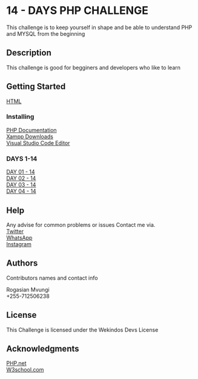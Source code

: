 # 14 - DAYS PHP CHALLENGE

This challenge is to keep yourself in shape and be able to understand PHP and MYSQL from the beginning

## Description

This challenge is good for begginers and developers who like to learn
## Getting Started

<a href="https://www.w3schools.com/html/">HTML</a>

### Installing

  <a href="https://www.php.net/manual/en/install.general.php"> PHP Documentation <a> <br>
  <a href="https://www.apachefriends.org/download.html"> Xampp Downloads</a><br>
  <a href="https://code.visualstudio.com/">Visual Studio Code Editor</a><br>

### DAYS 1-14 
 <a href="[https://www.w3schools.com/html/](https://github.com/wekindos/PHP-CHALLENGE-XXX/tree/main/PHP-DAY-01)">DAY 01 - 14</a><br>
 <a href="[https://www.w3schools.com/html/](https://github.com/wekindos/PHP-CHALLENGE-XXX/tree/main/PHP%20CHALENGE%20DAY%2002)">DAY 02 - 14</a><br>
 <a href="[https://www.w3schools.com/html/](https://github.com/wekindos/PHP-CHALLENGE-XXX/tree/main/PHP%20CHALENGE%20DAY%2003)">DAY 03 - 14 </a><br>
 <a href="https://github.com/wekindos/PHP-CHALLENGE-XXX/tree/main/PHP%20CHALLENGE%20DAY%2004">DAY 04 - 14</a><br>

## Help

Any advise for common problems or issues Contact me via.<br>
 <a href="https://twitter.com/mvungirogashian">Twitter</a><br>
 <a href="https://wa.me/+255712506238">WhatsApp</a><br>
 <a href="https://www.instagram.com/wekindosdev">Instagram</a><br>
## Authors

Contributors names and contact info

Rogasian Mvungi  <br>
+255-712506238


## License

This Challenge is licensed under the Wekindos Devs License 

## Acknowledgments
 <a href="https://www.php.net/">PHP.net</a><br>
 <a href="https://www.w3schools.com/">W3school.com</a><br>
 

